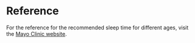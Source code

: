 <h1>Reference</h1>
<p>For the reference for the recommended sleep time for different ages, visit the <a href="https://www.mayoclinic.org/healthy-lifestyle/adult-health/expert-answers/how-many-hours-of-sleep-are-enough/faq-20057898">Mayo Clinic website</a>.</p>
